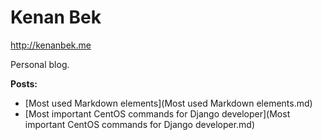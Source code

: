 Kenan Bek
=========

<http://kenanbek.me>

Personal blog.

**Posts:**

+ [Most used Markdown elements](Most used Markdown elements.md)
+ [Most important CentOS commands for Django developer](Most important CentOS commands for Django developer.md)

